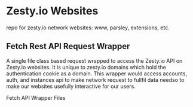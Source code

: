 # Zesty.io Websites
repo for zesty.io network websites: www, parsley, extensions, etc.


## Fetch Rest API Request Wrapper

A single file class based request wrapped to access the Zesty.io API on Zesty.io websites. It is unique to zesty.io domains which hold the authentication cookie as a domain. This wrapper would access accounts, auth, and instances api to make network request to fullfil data needso to make our websites usefully interactive for our users.

Fetch API Wrapper Files